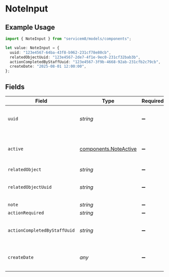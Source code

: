 # NoteInput

## Example Usage

```typescript
import { NoteInput } from "servicem8/models/components";

let value: NoteInput = {
  uuid: "123e4567-64ba-43f8-b962-231cf78e80cb",
  relatedObjectUuid: "123e4567-2de7-4f1e-9ec0-231cf32bab3b",
  actionCompletedByStaffUuid: "123e4567-3f9b-4668-92ab-231cfb2c79cb",
  createDate: "2025-08-01 12:00:00",
};
```

## Fields

| Field                                                          | Type                                                           | Required                                                       | Description                                                    | Example                                                        |
| -------------------------------------------------------------- | -------------------------------------------------------------- | -------------------------------------------------------------- | -------------------------------------------------------------- | -------------------------------------------------------------- |
| `uuid`                                                         | *string*                                                       | :heavy_minus_sign:                                             | Unique identifier for this record                              | 123e4567-64ba-43f8-b962-231cf78e80cb                           |
| `active`                                                       | [components.NoteActive](../../models/components/noteactive.md) | :heavy_minus_sign:                                             | Record active/deleted flag.  Valid values are [0,1]            |                                                                |
| `relatedObject`                                                | *string*                                                       | :heavy_minus_sign:                                             | N/A                                                            |                                                                |
| `relatedObjectUuid`                                            | *string*                                                       | :heavy_minus_sign:                                             | N/A                                                            | 123e4567-2de7-4f1e-9ec0-231cf32bab3b                           |
| `note`                                                         | *string*                                                       | :heavy_minus_sign:                                             | N/A                                                            |                                                                |
| `actionRequired`                                               | *string*                                                       | :heavy_minus_sign:                                             | N/A                                                            |                                                                |
| `actionCompletedByStaffUuid`                                   | *string*                                                       | :heavy_minus_sign:                                             | N/A                                                            | 123e4567-3f9b-4668-92ab-231cfb2c79cb                           |
| `createDate`                                                   | *any*                                                          | :heavy_minus_sign:                                             | Timestamp at which record was last modified                    | 2025-08-01 12:00:00                                            |